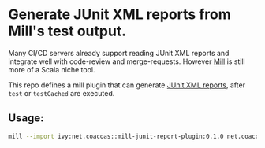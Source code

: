 # Generate JUnit XML reports from Mill's test output.

Many CI/CD servers already support reading JUnit XML reports and integrate well with code-review and merge-requests.
However [Mill](https://com-lihaoyi.github.io/mill/mill/Intro_to_Mill.html) is still more of a Scala niche tool.

This repo defines a mill plugin that can generate [JUnit XML reports](https://www.ibm.com/docs/en/developer-for-zos/14.1.0?topic=formats-junit-xml-format), after `test` or `testCached` are executed.

## Usage:
```sh
mill --import ivy:net.coacoas::mill-junit-report-plugin:0.1.0 net.coacoas.mill.JUnitReport/generate
```

